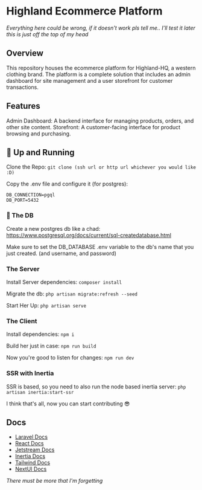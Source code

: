 # Highland Ecommerce Platform

*Everything here could be wrong, if it doesn't work pls tell me.. I'll test it later this is just off the top of my head*

## Overview
This repository houses the ecommerce platform for Highland-HQ, a western clothing brand. The platform is a complete solution that includes an admin dashboard for site management and a user storefront for customer transactions.

## Features
Admin Dashboard: A backend interface for managing products, orders, and other site content.
Storefront: A customer-facing interface for product browsing and purchasing.

## 🚀 Up and Running
Clone the Repo:
`git clone (ssh url or http url whichever you would like :D)`

Copy the .env file and configure it (for postgres):
```
DB_CONNECTION=pgql
DB_PORT=5432
```

### 💾 The DB
Create a new postgres db like a chad:
https://www.postgresql.org/docs/current/sql-createdatabase.html

Make sure to set the DB_DATABASE .env variable to the db's name that you just created. (and username, and password)

### The Server
Install Server dependencies:
`composer install`

Migrate the db:
`php artisan migrate:refresh --seed`

Start Her Up:
`php artisan serve`

### The Client
Install dependencies:
`npm i`

Build her just in case:
`npm run build`

Now you're good to listen for changes:
`npm run dev`

### SSR with Inertia
SSR is based, so you need to also run the node based inertia server:
`php artisan inertia:start-ssr`

I think that's all, now you can start contributing 😎

## Docs
- [Laravel Docs](https://laravel.com/docs/10.x/readme)
- [React Docs](https://react.dev/)
- [Jetstream Docs](https://jetstream.laravel.com/introduction.html)
- [Inertia Docs](https://inertiajs.com/)
- [Tailwind Docs](https://tailwindcss.com/docs/installation)
- [NextUI Docs](https://nextui.org/docs/guide/introduction)

*There must be more that I'm forgetting*
